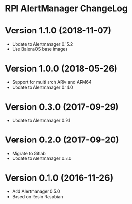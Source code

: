 RPI AlertManager ChangeLog
=================================

# Version 1.1.0 (2018-11-07)

- Update to Alertmanager 0.15.2
- Use BalenaOS base images

# Version 1.0.0 (2018-05-26)

- Support for multi arch ARM and ARM64
- Update to Alertmanager 0.14.0

# Version 0.3.0 (2017-09-29)

- Update to Alertmanager 0.9.1

# Version 0.2.0 (2017-09-20)

- Migrate to Gitlab
- Update to Alertmanager 0.8.0

# Version 0.1.0 (2016-11-26)

- Add Alertmanager 0.5.0
- Based on Resin Raspbian
